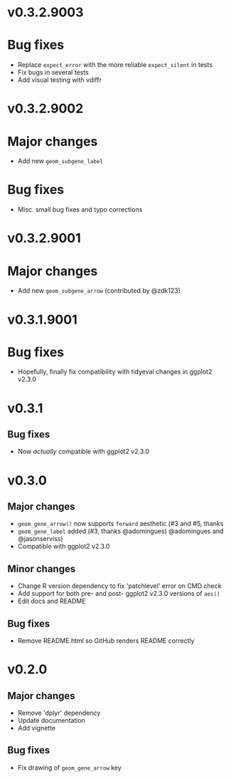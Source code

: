 # v0.3.2.9003

# Bug fixes

- Replace `expect_error` with the more reliable `expect_silent` in tests
- Fix bugs in several tests
- Add visual testing with vdiffr

# v0.3.2.9002

# Major changes

- Add new `geom_subgene_label`

# Bug fixes

- Misc. small bug fixes and typo corrections

# v0.3.2.9001

# Major changes

- Add new `geom_subgene_arrow` (contributed by @zdk123)

# v0.3.1.9001

# Bug fixes

- Hopefully, finally fix compatibility with tidyeval changes in ggplot2 v2.3.0

# v0.3.1

## Bug fixes

- Now *actually* compatible with ggplot2 v2.3.0

# v0.3.0

## Major changes

- `geom_gene_arrow()` now supports `forward` aesthetic (#3 and #5, thanks
- `geom_gene_label` added (#3, thanks @adomingues)
  @adomingues and @jasonserviss)
- Compatible with ggplot2 v2.3.0

## Minor changes

- Change R version dependency to fix 'patchlevel' error on CMD check
- Add support for both pre- and post- ggplot2 v2.3.0 versions of `aes()`
- Edit docs and README

## Bug fixes

- Remove README.html so GitHub renders README correctly

# v0.2.0

## Major changes

- Remove 'dplyr' dependency
- Update documentation
- Add vignette

## Bug fixes

- Fix drawing of `geom_gene_arrow` key
